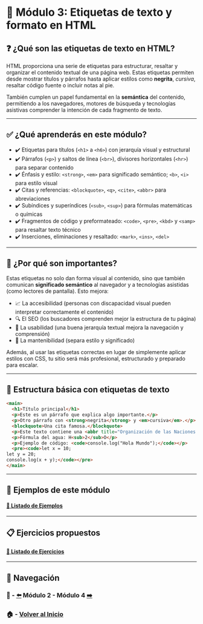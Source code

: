 # 📘 Módulo 3: Etiquetas de texto y formato en HTML

## ❓ ¿Qué son las etiquetas de texto en HTML?

HTML proporciona una serie de etiquetas para estructurar, resaltar y organizar el contenido textual de una página web. Estas etiquetas permiten desde mostrar títulos y párrafos hasta aplicar estilos como **negrita**, *cursiva*, resaltar código fuente o incluir notas al pie. 

También cumplen un papel fundamental en la **semántica** del contenido, permitiendo a los navegadores, motores de búsqueda y tecnologías asistivas comprender la intención de cada fragmento de texto.

---

## ✅ ¿Qué aprenderás en este módulo?

- ✔️ Etiquetas para títulos (`<h1>` a `<h6>`) con jerarquía visual y estructural
- ✔️ Párrafos (`<p>`) y saltos de línea (`<br>`), divisores horizontales (`<hr>`) para separar contenido
- ✔️ Énfasis y estilo: `<strong>`, `<em>` para significado semántico; `<b>`, `<i>` para estilo visual
- ✔️ Citas y referencias: `<blockquote>`, `<q>`, `<cite>`, `<abbr>` para abreviaciones
- ✔️ Subíndices y superíndices (`<sub>`, `<sup>`) para fórmulas matemáticas o químicas
- ✔️ Fragmentos de código y preformateado: `<code>`, `<pre>`, `<kbd>` y `<samp>` para resaltar texto técnico
- ✔️ Inserciones, eliminaciones y resaltado: `<mark>`, `<ins>`, `<del>`

---

## 🧠 ¿Por qué son importantes?

Estas etiquetas no solo dan forma visual al contenido, sino que también comunican **significado semántico** al navegador y a tecnologías asistidas (como lectores de pantalla). Esto mejora:

- 📈 La accesibilidad (personas con discapacidad visual pueden interpretar correctamente el contenido)
- 🔍 El SEO (los buscadores comprenden mejor la estructura de tu página)
- 🧭 La usabilidad (una buena jerarquía textual mejora la navegación y comprensión)
- 🧹 La mantenibilidad (separa estilo y significado)

Además, al usar las etiquetas correctas en lugar de simplemente aplicar estilos con CSS, tu sitio será más profesional, estructurado y preparado para escalar.

---

## 🧩 Estructura básica con etiquetas de texto

```html
<main>
  <h1>Título principal</h1>
  <p>Este es un párrafo que explica algo importante.</p>
  <p>Otro párrafo con <strong>negrita</strong> y <em>cursiva</em>.</p>
  <blockquote>Una cita famosa.</blockquote>
  <p>Este texto contiene una <abbr title="Organización de las Naciones Unidas">ONU</abbr> para abreviar.</p>
  <p>Fórmula del agua: H<sub>2</sub>O</p>
  <p>Ejemplo de código: <code>console.log("Hola Mundo");</code></p>
  <pre><code>let x = 10;
let y = 20;
console.log(x + y);</code></pre>
</main>
```

---

## 🧪 Ejemplos de este módulo

#### [🔗 Listado de Ejemplos](./Ejemplos/README.md)

---

## 📋 Ejercicios propuestos

#### [🔗 Listado de Ejercicios](./Ejercicios/README.md)

---

## 🔁 Navegación

### 📘 - [⬅️](../Modulo_2_Estructura_de_un_Documento_HTML/Modulo_2.md) Módulo 2 - Módulo 4 [➡️](../Modulo_4_Listas_y_Tablas/Modulo_4.md)

### 🏠 - [Volver al Inicio](../README.md)
